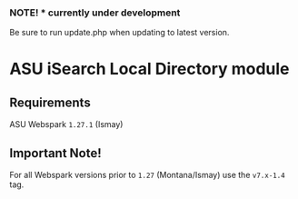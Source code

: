 ### NOTE! * currently under development 

Be sure to run update.php when updating to latest version.

# ASU iSearch Local Directory module

## Requirements
ASU Webspark `1.27.1` (Ismay)

## Important Note!
For all Webspark versions prior to `1.27` (Montana/Ismay) use the `v7.x-1.4` tag.
